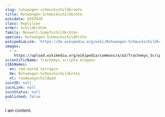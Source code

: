 ```yaml
---
slug: rotwangen-schmuckschildkroete
title: Rotwangen-Schmuckschildkröte
wikidata: Q207839
class: Reptilien
order: Schildkröten
family: Neuwelt-Sumpfschildkröten
species: Rotwangen-Schmuckschildkröte
wikipediaLink: 'https://de.wikipedia.org/wiki/Rotwangen-Schmuckschildkröte'
images:
  - >-
    https://upload.wikimedia.org/wikipedia/commons/a/a3/Trachemys_Scripta_Elegans_02.jpg
scientificName: Trachemys scripta elegans
i18nNames:
  en: red-eared terrapin
  de: Rotwangen-Schmuckschildkröte
  nl: roodwangschildpad
iucnID: null
iucnLink: null
iucnStatus: null
published: false
---
```


I am content.
